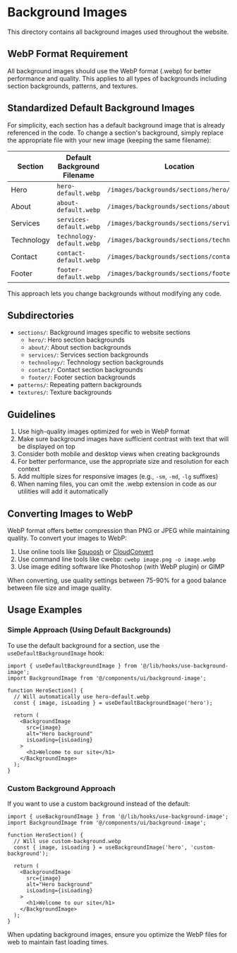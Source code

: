 # Background Images

This directory contains all background images used throughout the website.

## WebP Format Requirement

All background images should use the WebP format (.webp) for better performance and quality. This applies to all types of backgrounds including section backgrounds, patterns, and textures.

## Standardized Default Background Images

For simplicity, each section has a default background image that is already referenced in the code. To change a section's background, simply replace the appropriate file with your new image (keeping the same filename):

| Section        | Default Background Filename        | Location                                            |
|----------------|-----------------------------------|-----------------------------------------------------|
| Hero           | `hero-default.webp`               | `/images/backgrounds/sections/hero/`                |
| About          | `about-default.webp`              | `/images/backgrounds/sections/about/`               |
| Services       | `services-default.webp`           | `/images/backgrounds/sections/services/`            |
| Technology     | `technology-default.webp`         | `/images/backgrounds/sections/technology/`          |
| Contact        | `contact-default.webp`            | `/images/backgrounds/sections/contact/`             |
| Footer         | `footer-default.webp`             | `/images/backgrounds/sections/footer/`              |

This approach lets you change backgrounds without modifying any code.

## Subdirectories

- `sections/`: Background images specific to website sections
  - `hero/`: Hero section backgrounds
  - `about/`: About section backgrounds
  - `services/`: Services section backgrounds
  - `technology/`: Technology section backgrounds
  - `contact/`: Contact section backgrounds
  - `footer/`: Footer section backgrounds
- `patterns/`: Repeating pattern backgrounds
- `textures/`: Texture backgrounds

## Guidelines

1. Use high-quality images optimized for web in WebP format
2. Make sure background images have sufficient contrast with text that will be displayed on top
3. Consider both mobile and desktop views when creating backgrounds
4. For better performance, use the appropriate size and resolution for each context
5. Add multiple sizes for responsive images (e.g., `-sm`, `-md`, `-lg` suffixes)
6. When naming files, you can omit the .webp extension in code as our utilities will add it automatically

## Converting Images to WebP

WebP format offers better compression than PNG or JPEG while maintaining quality. To convert your images to WebP:

1. Use online tools like [Squoosh](https://squoosh.app/) or [CloudConvert](https://cloudconvert.com/)
2. Use command line tools like cwebp: `cwebp image.png -o image.webp`
3. Use image editing software like Photoshop (with WebP plugin) or GIMP

When converting, use quality settings between 75-90% for a good balance between file size and image quality.

## Usage Examples

### Simple Approach (Using Default Backgrounds)

To use the default background for a section, use the `useDefaultBackgroundImage` hook:

```tsx
import { useDefaultBackgroundImage } from '@/lib/hooks/use-background-image';
import BackgroundImage from '@/components/ui/background-image';

function HeroSection() {
  // Will automatically use hero-default.webp
  const { image, isLoading } = useDefaultBackgroundImage('hero');
  
  return (
    <BackgroundImage
      src={image}
      alt="Hero background"
      isLoading={isLoading}
    >
      <h1>Welcome to our site</h1>
    </BackgroundImage>
  );
}
```

### Custom Background Approach

If you want to use a custom background instead of the default:

```tsx
import { useBackgroundImage } from '@/lib/hooks/use-background-image';
import BackgroundImage from '@/components/ui/background-image';

function HeroSection() {
  // Will use custom-background.webp
  const { image, isLoading } = useBackgroundImage('hero', 'custom-background');
  
  return (
    <BackgroundImage
      src={image}
      alt="Hero background"
      isLoading={isLoading}
    >
      <h1>Welcome to our site</h1>
    </BackgroundImage>
  );
}
```

When updating background images, ensure you optimize the WebP files for web to maintain fast loading times. 